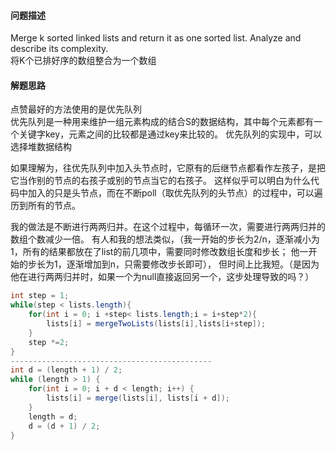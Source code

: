 #### 问题描述
Merge k sorted linked lists and return it as one sorted list. Analyze and describe its complexity.  
将K个已排好序的数组整合为一个数组

#### 解题思路
点赞最好的方法使用的是优先队列  
优先队列是一种用来维护一组元素构成的结合S的数据结构，其中每个元素都有一个关键字key，元素之间的比较都是通过key来比较的。
优先队列的实现中，可以选择堆数据结构

如果理解为，往优先队列中加入头节点时，它原有的后继节点都看作左孩子，是把它当作别的节点的右孩子或别的节点当它的右孩子。
这样似乎可以明白为什么代码中加入的只是头节点，而在不断poll（取优先队列的头节点）的过程中，可以遍历到所有的节点。

我的做法是不断进行两两归并。在这个过程中，每循环一次，需要进行两两归并的数组个数减少一倍。
有人和我的想法类似，（我一开始的步长为2/n，逐渐减小为1，所有的结果都放在了list的前几项中，需要同时修改数组长度和步长；
他一开始的步长为1，逐渐增加到n，只需要修改步长即可），
但时间上比我短。（是因为他在进行两两归并时，如果一个为null直接返回另一个，这步处理导致的吗？）  

```java
int step = 1;
while(step < lists.length){
    for(int i = 0; i +step< lists.length;i = i+step*2){
        lists[i] = mergeTwoLists(lists[i],lists[i+step]);
    }
    step *=2;
}
---------------------------------------------
int d = (length + 1) / 2;
while (length > 1) {
    for(int i = 0; i + d < length; i++) {
        lists[i] = merge(lists[i], lists[i + d]);
    }
    length = d;
    d = (d + 1) / 2;
}
```
